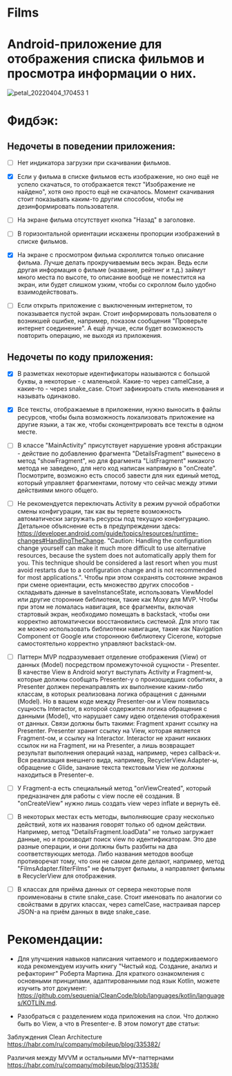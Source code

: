 # Films
# Android-приложение для отображения списка фильмов и просмотра информации о них.
![petal_20220404_170453 1](https://user-images.githubusercontent.com/90905407/161551401-39dcd8c4-22b9-4efa-84f4-b78808d0d5d1.gif)
# Фидбэк:
## Недочеты в поведении приложения:
- [ ] Нет индикатора загрузки при скачивании фильмов.

- [X] Если у фильма в списке фильмов есть изображение, но оно ещё не успело скачаться, то отображается текст "Изображение не найдено", хотя оно просто ещё не скачалось. Момент скачивания стоит показывать каким-то другим способом, чтобы не дезинформировать пользователя.

- [ ] На экране фильма отсутствует кнопка "Назад" в заголовке.

- [ ] В горизонтальной ориентации искажены пропорции изображений в списке фильмов.

- [X] На экране с просмотром фильма скроллится только описание фильма. Лучше делать прокручиваемым весь экран. Ведь если другая информация о фильме (название, рейтинг и т.д.) займут много места по высоте, то описание вообще не поместится на экран, или будет слишком узким, чтобы со скроллом было удобно взаимодействовать.

- [ ] Если открыть приложение с выключенным интернетом, то показывается пустой экран. Стоит информировать пользователя о возникшей ошибке, например, показом сообщения "Проверьте интернет соединение". А ещё лучше, если будет возможность повторить операцию, не выходя из приложения.

## Недочеты по коду приложения:
- [X] В разметках некоторые идентификаторы называются с большой буквы, а некоторые - с маленькой. Какие-то через camelCase, а какие-то - через snake_case. Стоит зафикироать стиль именования и называть одинаково.

- [X] Все тексты, отображаемые в приложении, нужно выносить в файлы ресурсов, чтобы была возможность локализовать приложение на другие языки, а так же, чтобы сконцентрировать все тексты в одном месте.

- [ ] В классе "MainActivity" присутствует нарушение уровня абстракции - действие по добавлению фрагмента "DetailsFragment" вынесено в метод "showFragment", но для фрагмента "ListFragment" никакого метода не заведено, для него код написан напрямую в "onCreate". Посмотрите, возможно есть способ завести для них единый метод, который управляет фрагментами, потому что сейчас между этими действиями много общего.

- [ ] Не рекомендуется переключать Activity в режим ручной обработки смены конфигурации, так как вы теряете возможность автоматически загружать ресурсы под текущую конфигурацию. Детальное объяснение есть в предупреждении здесь: https://developer.android.com/guide/topics/resources/runtime-changes#HandlingTheChange. "Caution: Handling the configuration change yourself can make it much more difficult to use alternative resources, because the system does not automatically apply them for you. This technique should be considered a last resort when you must avoid restarts due to a configuration change and is not recommended for most applications.". Чтобы при этом сохранять состояние экранов при смене ориентации, есть множество других способов - складывать данные в saveInstanceState, использовать ViewModel или другие сторонние библиотеки, такие как Moxy для MVP. Чтобы при этом не ломалась навигация, все фрагменты, включая стартовый экран, необходимо помещать в backstack, чтобы они корректно автоматически восстановились системой. Для этого так же можно использовать библиотеки навигации, такие как Navigation Component от Google или стороннюю библиотеку Cicerone, которые самостоятельно корректно управляют backstack-ом.



- [ ] Паттерн MVP подразумевает отделение отображения (View) от данных (Model) посредством промежуточной сущности - Presenter. В качестве View в Android могут выступать Activity и Fragment-ы, которые должны сообщать Presenter-у о произошедших событиях, а Presenter должен перенаправлять их выполнение каким-либо классам, в которых реализована логика обращения с данными (Model). Но в вашем коде между Presenter-ом и View появилась сущность Interactor, в которой содержится логика обращения с данными (Model), что нарушает саму идею отделения отображения от данных. Связи должны быть такими: Fragment хранит ссылку на Presenter. Presenter хранит ссылку на View, которая является Fragment-ом, и ссылку на Interactor. Interactor не хранит никаких ссылок ни на Fragment, ни на Presenter, а лишь возвращает результат выполнения операций назад, например, через callback-и. Вся реализация внешнего вида, например, RecyclerView.Adapter-ы, обращение с Glide, занание текста текстовым View не должны находиться в Presenter-е.



- [ ] У Fragment-а есть специальный метод "onViewCreated", который предназначен для работы с view после её создания. В "onCreateView" нужно лишь создать view через inflate и вернуть её.

- [ ] В некоторых местах есть методы, выполняющие сразу несколько действий, хотя их названия говорят только об одном действии. Например, метод "DetailsFragment.loadData" не только загружает данные, но и производит поиск view по идентификаторам. Это две разные операции, и они должны быть разбиты на два соответствующих метода. Либо названия методов вообще противоречат тому, что они не самом деле делают, например, метод "FilmsAdapter.filterFilms" не фильтрует фильмы, а направляет фильмы в RecyclerView для отображения.

- [ ] В классах для приёма данных от сервера некоторые поля проименованы в стиле snake_case. Стоит именовать по аналогии со свойствами в других классах, через camelCase, настраивая парсер JSON-а на приём данных в виде snake_case.

# Рекомендации:
- Для улучшения навыков написания читаемого и поддерживаемого кода рекомендуем изучить книгу "Чистый код. Создание, анализ и рефакторинг" Роберта Мартина. Для краткого ознакомления с основными принципами, адаптированными под язык Kotlin, можете изучить этот документ: https://github.com/sequenia/CleanCode/blob/languages/kotlin/languages/KOTLIN.md.

- Разобраться с разделением кода приложения на слои. Что должно быть во View, а что в Presenter-е. В этом помогут две статьи:

Заблуждения Clean Architecture https://habr.com/ru/company/mobileup/blog/335382/

Различия между MVVM и остальными MV*-паттернами https://habr.com/ru/company/mobileup/blog/313538/

